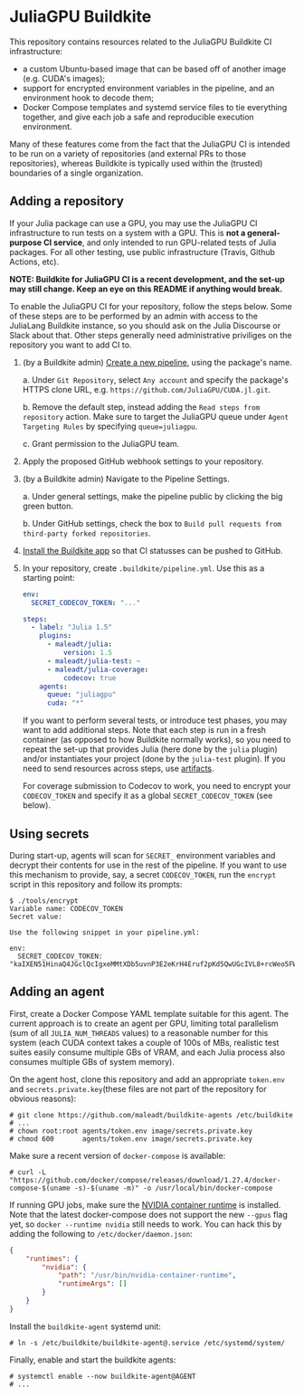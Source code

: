 # JuliaGPU Buildkite

This repository contains resources related to the JuliaGPU Buildkite CI infrastructure:

- a custom Ubuntu-based image that can be based off of another image (e.g.
  CUDA's images);
- support for encrypted environment variables in the pipeline, and an
  environment hook to decode them;
- Docker Compose templates and systemd service files to tie everything together,
  and give each job a safe and reproducible execution environment.

Many of these features come from the fact that the JuliaGPU CI is intended to be
run on a variety of repositories (and external PRs to those repositories),
whereas Buildkite is typically used within the (trusted) boundaries of a single
organization.


## Adding a repository

If your Julia package can use a GPU, you may use the JuliaGPU CI infrastructure to run tests
on a system with a GPU. This is **not a general-purpose CI service**, and only intended to
run GPU-related tests of Julia packages. For all other testing, use public infrastructure
(Travis, Github Actions, etc).

**NOTE: Buildkite for JuliaGPU CI is a recent development, and the set-up may still change.
Keep an eye on this README if anything would break.**

To enable the JuliaGPU CI for your repository, follow the steps below. Some of these steps
are to be performed by an admin with access to the JuliaLang Buildkite instance, so you
should ask on the Julia Discourse or Slack about that. Other steps generally need
administrative priviliges on the repository you want to add CI to.

1. (by a Buildkite admin) [Create a new
   pipeline](https://buildkite.com/organizations/julialang/pipelines/new), using the
   package's name.

   a. Under `Git Repository`, select `Any account` and specify the package's HTTPS clone
      URL, e.g. `https://github.com/JuliaGPU/CUDA.jl.git`.

   b. Remove the default step, instead adding the `Read steps from repository` action. Make
      sure to target the JuliaGPU queue under `Agent Targeting Rules` by specifying
      `queue=juliagpu`.

   c. Grant permission to the JuliaGPU team.

2. Apply the proposed GitHub webhook settings to your repository.

3. (by a Buildkite admin) Navigate to the Pipeline Settings.

   a. Under general settings, make the pipeline public by clicking the big green button.

   b. Under GitHub settings, check the box to `Build pull requests from third-party forked
      repositories`.

4. [Install the Buildkite
   app](https://github.com/settings/connections/applications/Iv1.112bf4be3e5ecdeb) so that
   CI statusses can be pushed to GitHub.

5. In your repository, create `.buildkite/pipeline.yml`. Use this as a starting point:

   ```yaml
   env:
     SECRET_CODECOV_TOKEN: "..."

   steps:
     - label: "Julia 1.5"
       plugins:
         - maleadt/julia:
             version: 1.5
         - maleadt/julia-test: ~
         - maleadt/julia-coverage:
             codecov: true
       agents:
         queue: "juliagpu"
         cuda: "*"
   ```

    If you want to perform several tests, or introduce test phases, you may want to add
    additional steps. Note that each step is run in a fresh container (as opposed to how
    Buildkite normally works), so you need to repeat the set-up that provides Julia (here
    done by the `julia` plugin) and/or instantiates your project (done by the `julia-test`
    plugin). If you need to send resources across steps, use
    [artifacts](https://buildkite.com/docs/pipelines/artifacts).

    For coverage submission to Codecov to work, you need to encrypt your `CODECOV_TOKEN` and
    specify it as a global `SECRET_CODECOV_TOKEN` (see below).



## Using secrets

During start-up, agents will scan for `SECRET_` environment variables and decrypt their
contents for use in the rest of the pipeline. If you want to use this mechanism to provide,
say, a secret `CODECOV_TOKEN`, run the `encrypt` script in this repository and follow its
prompts:


```
$ ./tools/encrypt
Variable name: CODECOV_TOKEN
Secret value:

Use the following snippet in your pipeline.yml:

env:
  SECRET_CODECOV_TOKEN: "kaIXEN51HinaQ4JGclQcIgxeMMtXDb5uvnP3E2eKrH4Eruf2pKd5QwUGcIVL8+rcWeo5FWj883rNxRQEH3YeCWs6/i7vzs+ORvG51QeCNYQgNqFzPsWRcq5qJYc+JPFbisS7q9nghqWTwr52cnjarD4Xx3ceGorMyS5NvFpCNxMgqHNyGkLvipxcTTJfKZK61bpnbntoIjiIO1XSZKjcxnXFGFnolV9BHCr5v8f7F42n2tUH7X3nDHmTBr1AbO2lFAU9ra/KezHcIf0wg2HcV8LZD0+mj8q/SBPjQZSH7cxwx4Q2eTjT4Sw7xnrBGuySVm8ZPCAV7nRNEHo+VqR+GQ=="
```


## Adding an agent

First, create a Docker Compose YAML template suitable for this agent. The
current approach is to create an agent per GPU, limiting total parallelism (sum
of all `JULIA_NUM_THREADS` values) to a reasonable number for this system (each
CUDA context takes a couple of 100s of MBs, realistic test suites easily consume
multiple GBs of VRAM, and each Julia process also consumes multiple GBs of
system memory).

On the agent host, clone this repository and add an appropriate `token.env` and
`secrets.private.key`(these files are not part of the repository for obvious reasons):

```
# git clone https://github.com/maleadt/buildkite-agents /etc/buildkite
# ...
# chown root:root agents/token.env image/secrets.private.key
# chmod 600       agents/token.env image/secrets.private.key
```

Make sure a recent version of `docker-compose` is available:

```
# curl -L "https://github.com/docker/compose/releases/download/1.27.4/docker-compose-$(uname -s)-$(uname -m)" -o /usr/local/bin/docker-compose
```

If running GPU jobs, make sure the [NVIDIA container
runtime](https://github.com/NVIDIA/nvidia-container-runtime) is installed. Note
that the latest docker-compose does not support the new `--gpus` flag yet, so
`docker --runtime nvidia` still needs to work. You can hack this by adding the
following to `/etc/docker/daemon.json`:

```json
{
    "runtimes": {
        "nvidia": {
            "path": "/usr/bin/nvidia-container-runtime",
            "runtimeArgs": []
        }
    }
}
```

Install the `buildkite-agent` systemd unit:

```
# ln -s /etc/buildkite/buildkite-agent@.service /etc/systemd/system/
```

Finally, enable and start the buildkite agents:

```
# systemctl enable --now buildkite-agent@AGENT
# ...
```
